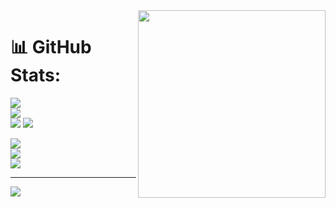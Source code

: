 <div align="center"></div>
  
<img src = "chainsaw.gif" width = "300px" align = "right">

# 📊 GitHub Stats:
![](https://github-readme-stats.vercel.app/api?username=kaliIinux&theme=dracula&hide_border=true&include_all_commits=true&count_private=true)<br/>
![](https://github-readme-streak-stats.herokuapp.com/?user=kaliIinux&theme=dracula&hide_border=true)<br/>
![](https://github-readme-stats.vercel.app/api/top-langs/?username=kaliIinux&theme=dracula&hide_border=true&include_all_commits=true&count_private=true&layout=compact)
[![](https://visitcount.itsvg.in/api?id=kaliIinux&icon=0&color=0)](https://visitcount.itsvg.in)

<!-- Proudly created with GPRM ( https://gprm.itsvg.in ) -->
![](https://github-readme-stats.vercel.app/api?username=kaliIinux&theme=radical&hide_border=false&include_all_commits=false&count_private=false)<br/>
![](https://github-readme-streak-stats.herokuapp.com/?user=kaliIinux&theme=radical&hide_border=false)<br/>
![](https://github-readme-stats.vercel.app/api/top-langs/?username=kaliIinux&theme=radical&hide_border=false&include_all_commits=false&count_private=false&layout=compact)

---
[![](https://visitcount.itsvg.in/api?id=kaliIinux&icon=0&color=0)](https://visitcount.itsvg.in)
<!-- Proudly created with GPRM ( https://gprm.itsvg.in ) -->
